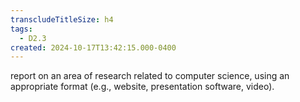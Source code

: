 ```yaml
---
transcludeTitleSize: h4
tags:
  - D2.3
created: 2024-10-17T13:42:15.000-0400
---
```

report on an area of research related to computer science, using an appropriate format (e.g., website, presentation software, video).
